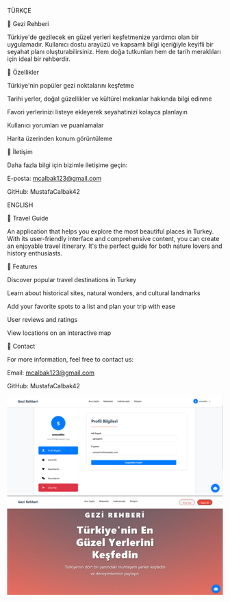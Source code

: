 TÜRKÇE

📌 Gezi Rehberi

Türkiye'de gezilecek en güzel yerleri keşfetmenize yardımcı olan bir uygulamadır. Kullanıcı dostu arayüzü ve kapsamlı bilgi içeriğiyle keyifli bir seyahat planı oluşturabilirsiniz. Hem doğa tutkunları hem de tarih meraklıları için ideal bir rehberdir.

🚀 Özellikler

Türkiye'nin popüler gezi noktalarını keşfetme

Tarihi yerler, doğal güzellikler ve kültürel mekanlar hakkında bilgi edinme

Favori yerlerinizi listeye ekleyerek seyahatinizi kolayca planlayın

Kullanıcı yorumları ve puanlamalar

Harita üzerinden konum görüntüleme

👤 İletişim

Daha fazla bilgi için bizimle iletişime geçin:

E-posta: mcalbak123@gmail.com

GitHub: MustafaCalbak42

ENGLISH


📌 Travel Guide

An application that helps you explore the most beautiful places in Turkey. With its user-friendly interface and comprehensive content, you can create an enjoyable travel itinerary. It's the perfect guide for both nature lovers and history enthusiasts.

🚀 Features

Discover popular travel destinations in Turkey

Learn about historical sites, natural wonders, and cultural landmarks

Add your favorite spots to a list and plan your trip with ease

User reviews and ratings

View locations on an interactive map

👤 Contact


For more information, feel free to contact us:


Email: mcalbak123@gmail.com

GitHub: MustafaCalbak42

![image alt](https://github.com/MustafaCalbak42/travel_guide/blob/e37b562b3a86811b0344572abba7ac2a1083ff0f/Ekran%20g%C3%B6r%C3%BCnt%C3%BCs%C3%BC%202025-02-06%20200223.png)
![image alt](https://github.com/MustafaCalbak42/travel_guide/blob/118575945b40af0480ea4a273f9756c13ca73181/Ekran%20g%C3%B6r%C3%BCnt%C3%BCs%C3%BC%202025-02-06%20200300.png)



